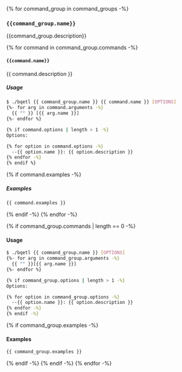 {% for command_group in command_groups -%}
### `{{command_group.name}}`

{{command_group.description}}

{% for command in command_group.commands -%}
#### `{{command.name}}`

{{ command.description }}

##### Usage

```bash
$ ./bqetl {{ command_group.name }} {{ command.name }} [OPTIONS]  
{%- for arg in command.arguments -%}
  {{ "" }} [{{ arg.name }}]
{%- endfor %}

{% if command.options | length > 1 -%}
Options:

{% for option in command.options -%}
  --{{ option.name }}: {{ option.description }}
{% endfor -%}
{% endif %}
```

{% if command.examples -%}
##### Examples

```bash
{{ command.examples }}
```
{% endif -%}
{% endfor -%}

{% if command_group.commands | length == 0 -%}
#### Usage

```bash
$ ./bqetl {{ command_group.name }} [OPTIONS] 
{%- for arg in command_group.arguments -%}
  {{ "" }}[{{ arg.name }}]
{%- endfor %}

{% if command_group.options | length > 1 -%}
Options:

{% for option in command_group.options -%}
  --{{ option.name }}: {{ option.description }}
{% endfor -%}
{% endif -%}
```

{% if command_group.examples -%}
#### Examples

```bash
{{ command_group.examples }}
```
{% endif -%}
{% endif -%}
{% endfor -%}
